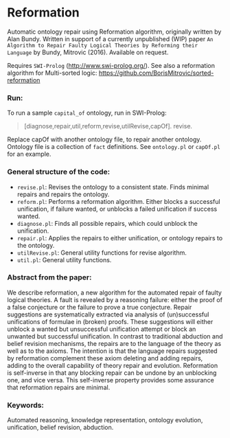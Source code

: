 # Reformation
Automatic ontology repair using Reformation algorithm, originally written by Alan Bundy. Written in support of a currently unpublished (WIP) paper `An Algorithm to Repair Faulty Logical Theories by Reforming their Language` by Bundy, Mitrovic (2016). Available on request.

Requires `SWI-Prolog` (http://www.swi-prolog.org/).  See also a reformation algorithm for Multi-sorted logic: https://github.com/BorisMitrovic/sorted-reformation

### Run:
To run a sample `capital_of` ontology, run in SWI-Prolog: 
  > [diagnose,repair,util,reform,revise,utilRevise,capOf]. revise.
  
Replace capOf with another ontology file, to repair another ontology. Ontology file is a collection of `fact` definitions. See `ontology.pl` or `capOf.pl` for an example.

### General structure of the code:
 - `revise.pl`: Revises the ontology to a consistent state. Finds minimal repairs and repairs the ontology.
 - `reform.pl`: Performs a reformation algorithm. Either blocks a successful unification, if failure wanted, or unblocks a failed unification if success wanted.
 - `diagnose.pl`: Finds all possible repairs, which could unblock the unification.
 - `repair.pl`: Applies the repairs to either unification, or ontology repairs to the ontology.
 - `utilRevise.pl`: General utility functions for revise algorithm.
 - `util.pl`: General utility functions.

### Abstract from the paper:
  We describe reformation, a new algorithm for the automated repair of faulty logical theories. A fault is revealed by a reasoning failure: either the proof of a false conjecture or the failure to prove a true conjecture. Repair suggestions are systematically extracted via analysis of (un)successful unifications of formulae in (broken) proofs. These suggestions will either unblock a wanted but unsuccessful unification attempt or block an unwanted but successful unification. In contrast to traditional abduction and belief revision mechanisms, the repairs are to the language of the theory as well as to the axioms. The intention is that the language repairs suggested by reformation complement these axiom deleting and adding repairs, adding to the overall capability of theory repair and evolution. Reformation is self-inverse in that any blocking repair can be undone by an unblocking one, and vice versa. This self-inverse property provides some assurance that reformation repairs are minimal.

### Keywords:
  Automated reasoning, knowledge representation, ontology evolution, unification, belief revision, abduction.
